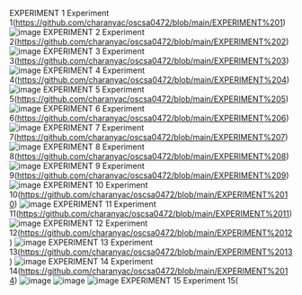EXPERIMENT 1
Experiment 1(https://github.com/charanyac/oscsa0472/blob/main/EXPERIMENT%201)
![image](https://user-images.githubusercontent.com/113339287/192296893-74f7cea4-ed64-4362-96d0-8be4a93ece90.png)
EXPERIMENT 2
Experiment 2(https://github.com/charanyac/oscsa0472/blob/main/EXPERIMENT%202)
![image](https://user-images.githubusercontent.com/113339287/192297153-19771195-631b-41dc-9b9e-1cf3527d2423.png)
EXPERIMENT 3
Experiment 3(https://github.com/charanyac/oscsa0472/blob/main/EXPERIMENT%203)
![image](https://user-images.githubusercontent.com/113339287/192297334-290d52dc-7115-4766-bb11-30557138dd74.png)
EXPERIMENT 4
Experiment 4(https://github.com/charanyac/oscsa0472/blob/main/EXPERIMENT%204)
![image](https://user-images.githubusercontent.com/113339287/192300112-05573c44-4725-4c7a-9d5c-fc1ffa4f1c96.png)
EXPERIMENT 5
Experiment 5(https://github.com/charanyac/oscsa0472/blob/main/EXPERIMENT%205)
![image](https://user-images.githubusercontent.com/113339287/192300961-0010bdfa-9770-445f-ac87-75db63ac7ddf.png)
EXPERIMENT 6
Experiment 6(https://github.com/charanyac/oscsa0472/blob/main/EXPERIMENT%206)
![image](https://user-images.githubusercontent.com/113339287/192301571-fe9247f3-0453-42c9-9070-edc6d89efca1.png)
EXPERIMENT 7
Experiment 7(https://github.com/charanyac/oscsa0472/blob/main/EXPERIMENT%207)
![image](https://user-images.githubusercontent.com/113339287/192303735-bcc21edb-adc8-484d-9f05-2eb16c2919f0.png)
EXPERIMENT 8
Experiment 8(https://github.com/charanyac/oscsa0472/blob/main/EXPERIMENT%208)
![image](https://user-images.githubusercontent.com/113339287/192304209-72b98f69-e2ab-4a09-9527-99fec2237578.png)
EXPERIMENT 9
Experiment 9(https://github.com/charanyac/oscsa0472/blob/main/EXPERIMENT%209)
![image](https://user-images.githubusercontent.com/113339287/192304732-5bed3b05-d459-420a-98af-088012ea5777.png)
EXPERIMENT 10
Experiment 10(https://github.com/charanyac/oscsa0472/blob/main/EXPERIMENT%2010)
![image](https://user-images.githubusercontent.com/113339287/192305276-04a54ec2-8d91-405e-9f96-d04270ec08f2.png)
EXPERIMENT 11
Experiment 11(https://github.com/charanyac/oscsa0472/blob/main/EXPERIMENT%2011)
![image](https://user-images.githubusercontent.com/113339287/192554017-f1228226-239b-4593-8ef4-5b6c1651d0dd.png)
EXPERIMENT 12
Experiment 12(https://github.com/charanyac/oscsa0472/blob/main/EXPERIMENT%2012)
![image](https://user-images.githubusercontent.com/113339287/192554372-a080254a-b4d1-40b6-98f0-0c9f1e61c14a.png)
EXPERIMENT 13
Experiment 13(https://github.com/charanyac/oscsa0472/blob/main/EXPERIMENT%2013)
![image](https://user-images.githubusercontent.com/113339287/192555148-65ae3ed8-2320-46c2-be1c-ee384d9b45ef.png)
EXPERIMENT 14
Experiment 14(https://github.com/charanyac/oscsa0472/blob/main/EXPERIMENT%2014)
![image](https://user-images.githubusercontent.com/113339287/192556316-87f200b9-70b1-4f67-81bd-80fbd6bc5bd4.png)
![image](https://user-images.githubusercontent.com/113339287/192556437-8ed1f2a5-83bc-4f73-b29c-faca1165aba3.png)
![image](https://user-images.githubusercontent.com/113339287/192556488-05834cbb-8b21-4b0a-b7b7-f9769ad2d333.png)
EXPERIMENT 15
Experiment 15(
